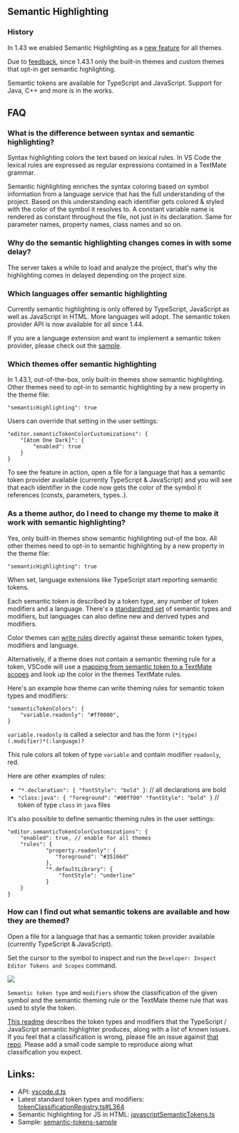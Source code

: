 ## Semantic Highlighting

### History

In 1.43 we enabled Semantic Highlighting as a [new feature](https://code.visualstudio.com/updates/v1_43#_typescript-semantic-highlighting) for all themes.

Due to [feedback](https://github.com/microsoft/vscode/issues/92308), since 1.43.1 only the built-in themes and custom themes that opt-in get semantic highlighting.

Semantic tokens are available for TypeScript and JavaScript. Support for Java, C++ and more is in the works.

## FAQ

### What is the difference between syntax and semantic highlighting?

Syntax highlighting colors the text based on lexical rules. In VS Code the lexical rules are expressed as regular expressions contained in a TextMate grammar. 

Semantic highlighting enriches the syntax coloring based on symbol information from a language service that has the full understanding of the project. Based on this understanding each identifier gets colored & styled with the color of the symbol it resolves to. A constant variable name is rendered as constant throughout the file, not just in its declaration. Same for parameter names, property names, class names and so on.


### Why do the semantic highlighting changes comes in with some delay?

The server takes a while to load and analyze the project, that's why the highlighting comes in delayed depending on the project size.

### Which languages offer semantic highlighting

Currently semantic highlighting is only offered by TypeScript, JavaScript as well as JavaScript in HTML.
More languages will adopt. The semantic token provider API is now available for all since 1.44.

If you are a language extension and want to implement a semantic token provider, please check out the [sample](https://github.com/microsoft/vscode-extension-samples/tree/master/semantic-tokens-sample).

### Which themes offer semantic highlighting

In 1.43.1, out-of-the-box, only built-in themes show semantic highlighting. Other themes need to opt-in to semantic highlighting by a new property in the theme file:

```
"semanticHighlighting": true
```

Users can override that setting in the user settings:
```
"editor.semanticTokenColorCustomizations": {
	"[Atom One Dark]": {
		"enabled": true
	}
}
```

To see the feature in action, open a file for a language that has a semantic token provider available (currently TypeScript & JavaScript) and you will see that each identifier in the code now gets the color of the symbol it references (consts, parameters, types..).


### As a theme author, do I need to change my theme to make it work with semantic highlighting?

Yes, only built-in themes show semantic highlighting out-of the box. All other themes need to opt-in to semantic highlighting by a new property in the theme file:

```
"semanticHighlighting": true
```

When set, language extensions like TypeScript start reporting semantic tokens. 

Each semantic token is described by a token type, any number of token modifiers and a language. There's a [standardized set](https://code.visualstudio.com/api/language-extensions/semantic-highlight-guide#semantic-token-classification) of semantic types and modifiers, but languages can also define new and derived types and modifiers.

Color themes can [write rules](https://code.visualstudio.com/api/language-extensions/semantic-highlight-guide#theming) directly against these semantic token types, modifiers and language.

Alternatively, if a theme does not contain a semantic theming rule for a token, VSCode will use a [mapping from semantic token to a TextMate scopes](https://code.visualstudio.com/api/language-extensions/semantic-highlight-guide#semantic-token-scope-map) and look up the color in the themes TextMate rules. 

Here's an example how theme can write theming rules for semantic token types and modifiers:

```
"semanticTokenColors": {
    "variable.readonly": "#ff0000",
}
```

`variable.readonly` is called a selector and has the form `(*|type)(.modifier)*(:language)?`

This rule colors all token of type `variable` and contain modifier `readonly`, red. 

Here are other examples of rules:
- `"*.declaration": { "fontStyle": "bold" }`: // all declarations are bold
- `"class:java": { "foreground": "#00ff00" "fontStyle": "bold" }` // token of type `class` in `java` files

It's also possible to define semantic theming rules in the user settings:
```
"editor.semanticTokenColorCustomizations": {
	"enabled": true, // enable for all themes
	"rules": {
        	"property.readonly": {
         	   "foreground": "#35166d"
        	},
        	"*.defaultLibrary": {
        	    "fontStyle": "underline"
        	}
	}
}
```

### How can I find out what semantic tokens are available and how they are themed?

Open a file for a language that has a semantic token provider available (currently TypeScript & JavaScript).

Set the cursor to the symbol to inspect and run the `Developer: Inspect Editor Tokens and Scopes` command.

![](https://user-images.githubusercontent.com/57580/76448823-5f6bb480-63a1-11ea-862e-d59db8599a73.png)

`Semantic token type` and `modifiers` show the classification of the given symbol and the semantic theming rule or the TextMate theme rule that was used to style the token.

[This readme](https://github.com/aeschli/typescript-vscode-sh-plugin/blob/master/README.md) describes the token types and modifiers that the TypeScript / JavaScript semantic highlighter produces, along with a list of known issues. If you feel that a classification is wrong, please file an issue against [that repo](https://github.com/aeschli/typescript-vscode-sh-plugin). Please add a small code sample to reproduce along what classification you expect.

## Links:

- API: [vscode.d.ts](
https://github.com/microsoft/vscode/blob/d4ca08f0976af1d9fe675d631e9e3cad52f1d00a/src/vs/vscode.d.ts#L3292)
- Latest standard token types and modifiers:
[tokenClassificationRegistry.ts#L364](https://github.com/microsoft/vscode/blob/master/src/vs/platform/theme/common/tokenClassificationRegistry.ts#L364)
- Semantic highlighting for JS in HTML:
[javascriptSemanticTokens.ts](https://github.com/microsoft/vscode/blob/master/extensions/html-language-features/server/src/modes/javascriptSemanticTokens.ts)
- Sample:
[semantic-tokens-sample](https://github.com/microsoft/vscode-extension-samples/blob/master/semantic-tokens-sample)

